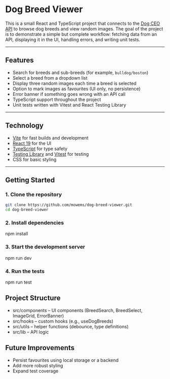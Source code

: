 # Dog Breed Viewer

This is a small React and TypeScript project that connects to the [Dog CEO API](https://dog.ceo/dog-api/) to browse dog breeds and view random images.
The goal of the project is to demonstrate a simple but complete workflow: fetching data from an API, displaying it in the UI, handling errors, and writing unit tests.

---

## Features

- Search for breeds and sub-breeds (for example, `bulldog/boston`)
- Select a breed from a dropdown list
- Display three random images each time a breed is selected
- Option to mark images as favourites (UI only, no persistence)
- Error banner if something goes wrong with an API call
- TypeScript support throughout the project
- Unit tests written with Vitest and React Testing Library

---

## Technology

- [Vite](https://vitejs.dev/) for fast builds and development
- [React 19](https://react.dev/) for the UI
- [TypeScript](https://www.typescriptlang.org/) for type safety
- [Testing Library](https://testing-library.com/) and [Vitest](https://vitest.dev/) for testing
- CSS for basic styling

---

## Getting Started

### 1. Clone the repository

```bash
git clone https://github.com/mowems/dog-breed-viewer.git
cd dog-breed-viewer
```

### 2. Install dependencies

npm install

### 3. Start the development server

npm run dev

### 4. Run the tests

npm run test

## Project Structure

- src/components – UI components (BreedSearch, BreedSelect, ImageGrid, ErrorBanner)
- src/hooks – custom hooks (e.g., useDogBreeds)
- src/utils – helper functions (debounce, type definitions)
- src/lib – API logic

## Future Improvements

- Persist favourites using local storage or a backend
- Add more robust styling
- Expand test coverage
